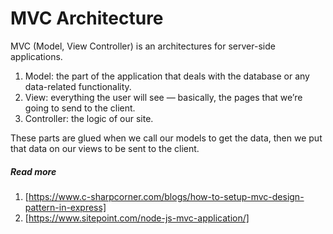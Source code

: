 # MVC Architecture

MVC (Model, View Controller) is an architectures for server-side applications.

1. Model: the part of the application that deals with the database or any data-related functionality.
2. View: everything the user will see — basically, the pages that we’re going to send to the client.
3. Controller: the logic of our site.

These parts are glued when we call our models to get the data, then we put that data on our views to be sent to the client.

##### Read more

1. [https://www.c-sharpcorner.com/blogs/how-to-setup-mvc-design-pattern-in-express]
2. [https://www.sitepoint.com/node-js-mvc-application/]
